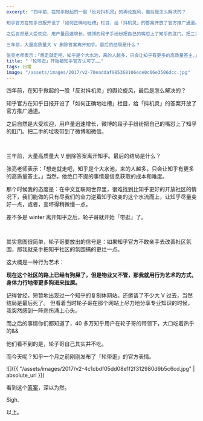 ```yaml
---
excerpt: "四年前，在知乎掀起的一股「反对抖机灵」的舆论旋风，最后是怎么解决的？

知乎官方在知乎日报开设了「如何正确地吐槽」栏目，给「抖机灵」的答案开放了官方推广通道。

之后自然是大受欢迎，用户量迅速增长，微博的段子手纷纷把自己的嘴怼上了知乎的肛门。把二手的垃圾带到了微博和微信。

三年前，大量高质量大 V 删除答案离开知乎。最后的结局是什么？

张亮老师表示：「想走就走吧，知乎是个大水池，来的人越多，只会让知乎有更多的高质量答主。」当然，他绝口不提的事情是信息获取的成本和难度。"
title: "「轮带逛」开始被知乎官方认可了……"
tags: 日常
image: "/assets/images/2017/v2-70eaddaf985368106ece0c66e3506dcc.jpg"
---
```


四年前，在知乎掀起的一股「反对抖机灵」的舆论旋风，最后是怎么解决的？

知乎官方在知乎日报开设了「如何正确地吐槽」栏目，给「抖机灵」的答案开放了官方推广通道。

之后自然是大受欢迎，用户量迅速增长，微博的段子手纷纷把自己的嘴怼上了知乎的肛门。把二手的垃圾带到了微博和微信。

<br>

三年前，大量高质量大 V 删除答案离开知乎。最后的结局是什么？

张亮老师表示：「想走就走吧，知乎是个大水池，来的人越多，只会让知乎有更多的高质量答主。」当然，他绝口不提的事情是信息获取的成本和难度。

那个时候我的态度是：在中文互联网世界里，很难找到比知乎更好的开放社区的情况下，我们能做的只有尽我们的全力逆着知乎改变的这个水流而上，让知乎尽量变好一点，或者，变坏得稍微慢一点。

差不多是 winter 离开知乎之后，轮子哥就开始「带逛」了。

<br>

其实意图很简单，轮子哥要放出的信号是：如果知乎官方不敢亲手去改善社区氛围，那我就亲手把知乎社区的氛围搞的更烂一点。

这大概是一种行为艺术：

**现在这个社区的路上已经有狗屎了，但是物业又不管，那我就用行为艺术的方式，身体力行地带更多狗进来拉屎。**

记得曾经，短暂地出现过一个知乎的复制体网站。还邀请了不少大 V 过去，当然结局是最后死了。 但看着当时轮子哥在那个网站上尽力地分享专业知识的时候，我突然感到一阵悲伤涌上心头。

而之后的事情你们都知道了，40 多万知乎用户在轮子哥的带领下，大口吃着热乎的&&

他们看不到的是，轮子哥自己其实并不吃。

而今天呢？知乎一个月之前刚刚发布了「轮带逛」的官方表情。

![]({{ "/assets/images/2017/v2-4c1cbdf05dd08e1f2f312980d9b5c6cd.jpg" | absolute_url }})

看到这个[答案](https://www.zhihu.com/question/39175384/answer/87196245)，深以为然。

Sigh.

以上。
